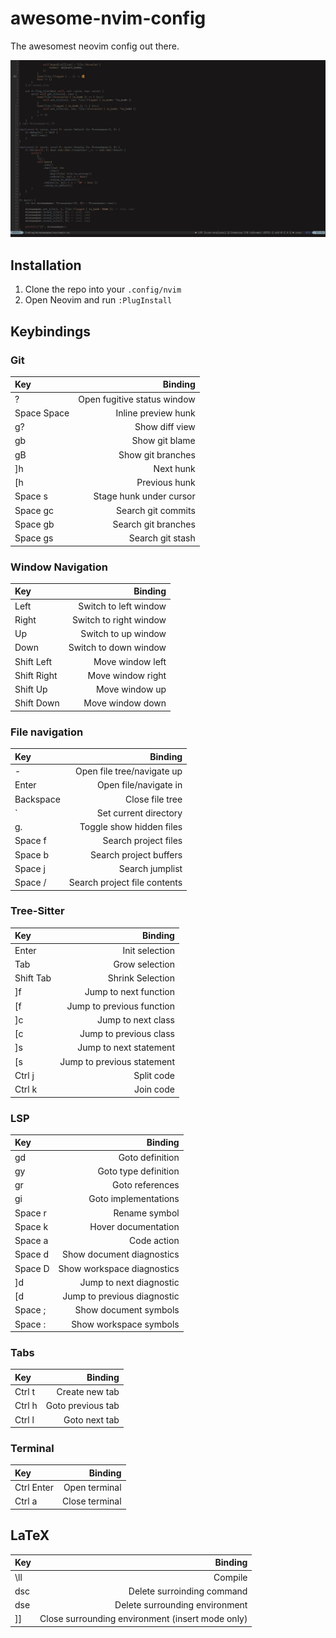 # awesome-nvim-config

The awesomest neovim config out there.

![Screenshot of config](preview.png)

## Installation

1. Clone the repo into your `.config/nvim`
2. Open Neovim and run `:PlugInstall`

## Keybindings

### Git

| Key         |                     Binding |
| :---------- | --------------------------: |
| ?           | Open fugitive status window |
| Space Space |         Inline preview hunk |
| g?          |              Show diff view |
| gb          |              Show git blame |
| gB          |           Show git branches |
| ]h          |                   Next hunk |
| [h          |               Previous hunk |
| Space s     |     Stage hunk under cursor |
| Space gc    |          Search git commits |
| Space gb    |         Search git branches |
| Space gs    |            Search git stash |

### Window Navigation

| Key         |                Binding |
| :---------- | ---------------------: |
| Left        |  Switch to left window |
| Right       | Switch to right window |
| Up          |    Switch to up window |
| Down        |  Switch to down window |
| Shift Left  |       Move window left |
| Shift Right |      Move window right |
| Shift Up    |         Move window up |
| Shift Down  |       Move window down |

### File navigation

| Key       |                      Binding |
| :-------- | ---------------------------: |
| -         |   Open file tree/navigate up |
| Enter     |        Open file/navigate in |
| Backspace |              Close file tree |
| `         |        Set current directory |
| g.        |     Toggle show hidden files |
| Space f   |         Search project files |
| Space b   |       Search project buffers |
| Space j   |              Search jumplist |
| Space /   | Search project file contents |

### Tree-Sitter

| Key       |                    Binding |
| :-------- | -------------------------: |
| Enter     |             Init selection |
| Tab       |             Grow selection |
| Shift Tab |           Shrink Selection |
| \]f       |      Jump to next function |
| \[f       |  Jump to previous function |
| \]c       |         Jump to next class |
| \[c       |     Jump to previous class |
| \]s       |     Jump to next statement |
| \[s       | Jump to previous statement |
| Ctrl j    |                 Split code |
| Ctrl k    |                  Join code |

### LSP

| Key     |                     Binding |
| :------ | --------------------------: |
| gd      |             Goto definition |
| gy      |        Goto type definition |
| gr      |             Goto references |
| gi      |        Goto implementations |
| Space r |               Rename symbol |
| Space k |         Hover documentation |
| Space a |                 Code action |
| Space d |   Show document diagnostics |
| Space D |  Show workspace diagnostics |
| \]d     |     Jump to next diagnostic |
| \[d     | Jump to previous diagnostic |
| Space ; |       Show document symbols |
| Space : |      Show workspace symbols |

### Tabs

| Key    |           Binding |
| :----- | ----------------: |
| Ctrl t |    Create new tab |
| Ctrl h | Goto previous tab |
| Ctrl l |     Goto next tab |

### Terminal

| Key        |        Binding |
| :--------- | -------------: |
| Ctrl Enter |  Open terminal |
| Ctrl a     | Close terminal |

## LaTeX

| Key |                                          Binding |
| :-- | -----------------------------------------------: |
| \ll |                                          Compile |
| dsc |                       Delete surroinding command |
| dse |                   Delete surrounding environment |
| ]]  | Close surrounding environment (insert mode only) |
